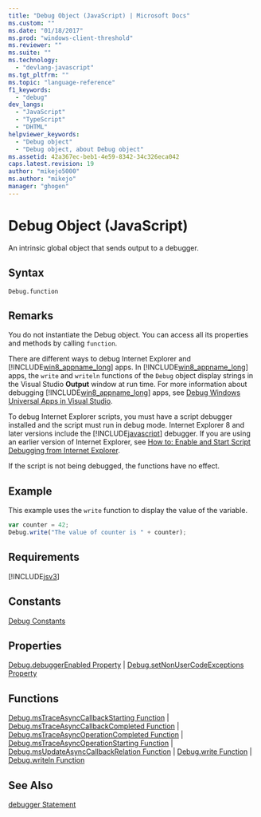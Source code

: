 ```yaml
---
title: "Debug Object (JavaScript) | Microsoft Docs"
ms.custom: ""
ms.date: "01/18/2017"
ms.prod: "windows-client-threshold"
ms.reviewer: ""
ms.suite: ""
ms.technology: 
  - "devlang-javascript"
ms.tgt_pltfrm: ""
ms.topic: "language-reference"
f1_keywords: 
  - "debug"
dev_langs: 
  - "JavaScript"
  - "TypeScript"
  - "DHTML"
helpviewer_keywords: 
  - "Debug object"
  - "Debug object, about Debug object"
ms.assetid: 42a367ec-beb1-4e59-8342-34c326eca042
caps.latest.revision: 19
author: "mikejo5000"
ms.author: "mikejo"
manager: "ghogen"
---
```

# Debug Object (JavaScript)
An intrinsic global object that sends output to a debugger.  
  
## Syntax  
  
```  
Debug.function  
```  
  
## Remarks  
 You do not instantiate the Debug object. You can access all its properties and methods by calling `function`.  
  
 There are different ways to debug Internet Explorer and [!INCLUDE[win8_appname_long](../../javascript/includes/win8-appname-long-md.md)] apps. In [!INCLUDE[win8_appname_long](../../javascript/includes/win8-appname-long-md.md)] apps, the `write` and `writeln` functions of the `Debug` object display strings in the Visual Studio **Output** window at run time. For more information about debugging [!INCLUDE[win8_appname_long](../../javascript/includes/win8-appname-long-md.md)] apps, see [Debug Windows Universal Apps in Visual Studio](/visualstudio/debugger/debugging-windows-store-and-windows-universal-apps.md).  
  
 To debug Internet Explorer scripts, you must have a script debugger installed and the script must run in debug mode. Internet Explorer 8 and later versions include the [!INCLUDE[javascript](../../javascript/includes/javascript-md.md)] debugger. If you are using an earlier version of Internet Explorer, see [How to: Enable and Start Script Debugging from Internet Explorer](http://go.microsoft.com/fwlink/?LinkId=133801).  
  
 If the script is not being debugged, the functions have no effect.  
  
## Example  
 This example uses the `write` function to display the value of the variable.  
  
```JavaScript  
var counter = 42;  
Debug.write("The value of counter is " + counter);  
```  
  
## Requirements  
 [!INCLUDE[jsv3](../../javascript/reference/includes/jsv3-md.md)]  
  
## Constants  
 [Debug Constants](../../javascript/reference/debug-constants.md)  
  
## Properties  
 [Debug.debuggerEnabled Property](../../javascript/reference/debug-debuggerenabled-property.md) &#124; [Debug.setNonUserCodeExceptions Property](../../javascript/reference/debug-setnonusercodeexceptions-property.md)  
  
## Functions  
 [Debug.msTraceAsyncCallbackStarting Function](../../javascript/reference/debug-mstraceasynccallbackstarting-function.md) &#124; [Debug.msTraceAsyncCallbackCompleted Function](../../javascript/reference/debug-mstraceasynccallbackcompleted-function.md) &#124; [Debug.msTraceAsyncOperationCompleted Function](../../javascript/reference/debug-mstraceasyncoperationcompleted-function.md) &#124; [Debug.msTraceAsyncOperationStarting Function](../../javascript/reference/debug-mstraceasyncoperationstarting-function.md) &#124; [Debug.msUpdateAsyncCallbackRelation Function](../../javascript/reference/debug-msupdateasynccallbackrelation-function.md) &#124; [Debug.write Function](../../javascript/reference/debug-write-function-javascript.md) &#124; [Debug.writeln Function](../../javascript/reference/debug-writeln-function-javascript.md)  
  
## See Also  
 [debugger Statement](../../javascript/reference/debugger-statement-javascript.md)